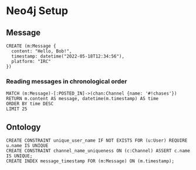# Neo4j Setup

## Message

```cypher
CREATE (m:Message {
  content: "Hello, Bob!",
  timestamp: datetime("2022-05-18T12:34:56"),
  platform: "IRC"
})
```
### Reading messages in chronological order

```
MATCH (m:Message)-[:POSTED_IN]->(chan:Channel {name: '#!chases'})
RETURN m.content AS message, datetime(m.timestamp) AS time
ORDER BY time DESC
LIMIT 25
```

## Ontology

```
CREATE CONSTRAINT unique_user_name IF NOT EXISTS FOR (u:User) REQUIRE u.name IS UNIQUE
CREATE CONSTRAINT channel_name_uniqueness ON (c:Channel) ASSERT c.name IS UNIQUE;
CREATE INDEX message_timestamp FOR (m:Message) ON (m.timestamp);
```

